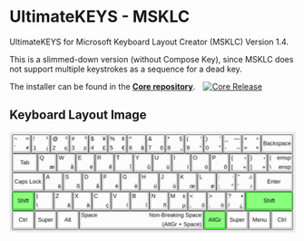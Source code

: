# UltimateKEYS - MSKLC

UltimateKEYS for Microsoft Keyboard Layout Creator (MSKLC) Version 1.4.

This is a slimmed-down version (without Compose Key), since MSKLC does not support multiple keystrokes as a sequence for a dead key.

The installer can be found in the **[Core repository](https://github.com/pieter-degroote/UltimateKEYS-core)**.&emsp;[![Core Release](https://img.shields.io/github/release/pieter-degroote/UltimateKEYS-core.svg?label=core)](https://github.com/pieter-degroote/UltimateKEYS-core/releases)

## Keyboard Layout Image

![UltimateKEYS (MSKLC) - Keyboard Layout Image](UltimateKEYS%20(MSKLC)%20-%20Keyboard%20Layout%20Image.png)
